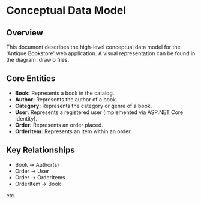 # Conceptual Data Model

## Overview

This document describes the high-level conceptual data model for the 'Antique Bookstore' web application. A visual representation can be found in the diagram .drawio files.

## Core Entities 

*   **Book:** Represents a book in the catalog.
*   **Author:** Represents the author of a book.
*   **Category:** Represents the category or genre of a book.
*   **User:** Represents a registered user (implemented via ASP.NET Core Identity).
*   **Order:** Represents an order placed.
*   **OrderItem:** Represents an item within an order.

## Key Relationships 

*   Book -> Author(s)
*   Order -> User
*   Order -> OrderItems
*   OrderItem -> Book

etc.